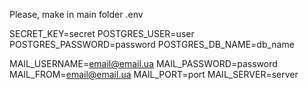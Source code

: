 Please, make in main folder .env 

SECRET_KEY=secret
POSTGRES_USER=user
POSTGRES_PASSWORD=password
POSTGRES_DB_NAME=db_name

MAIL_USERNAME=email@email.ua
MAIL_PASSWORD=password
MAIL_FROM=email@email.ua
MAIL_PORT=port
MAIL_SERVER=server
